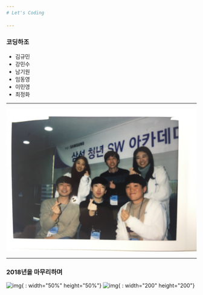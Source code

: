 ```yaml
---
# Let's Coding

---
```

### 코딩하조
- 김규민
- 강민수
- 남기원
- 임동영
- 이민영
- 최정화

---

![img](./IMG_7747.jpeg)


---
### 2018년을 마무리하며

![img](https://image.flaticon.com/icons/svg/1087/1087972.svg){ : width="50%" height="50%"}
![img](https://image.flaticon.com/icons/svg/214/214335.svg){ : width="200" height="200"}
